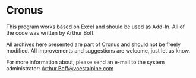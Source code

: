 # Cronus
This program works based on Excel and should be used as Add-In. All of the code was written by Arthur Boff.

All archives here presented are part of Cronus and should not be freely modified. All improvements and suggestions are welcome, just let us know.

For more information about,  please send an e-mail to the system administrator: Arthur.Boff@voestalpine.com
